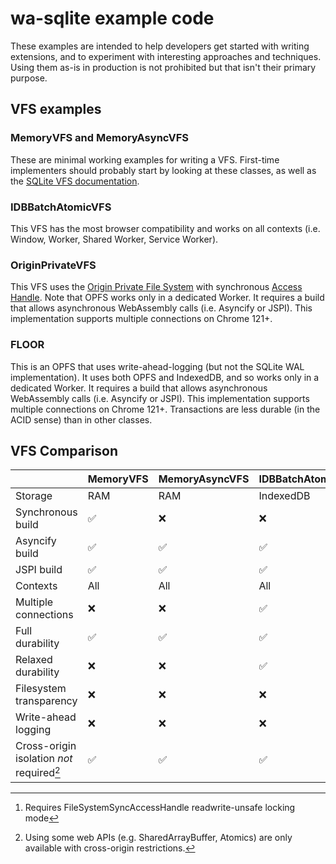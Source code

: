# wa-sqlite example code
These examples are intended to help developers get started with writing extensions,
and to experiment with interesting approaches and techniques. Using them as-is in
production is not prohibited but that isn't their primary purpose.

## VFS examples
### MemoryVFS and MemoryAsyncVFS
These are minimal working examples for writing a VFS. First-time implementers should
probably start by looking at these classes, as well as the
[SQLite VFS documentation](https://www.sqlite.org/vfs.html).

### IDBBatchAtomicVFS
This VFS has the most browser compatibility and works on all contexts (i.e. Window, Worker, Shared Worker, Service Worker).

### OriginPrivateVFS
This VFS uses the 
[Origin Private File System](https://wicg.github.io/file-system-access/#wellknowndirectory-origin-private-file-system)
with synchronous
[Access Handle](https://github.com/WICG/file-system-access/blob/main/AccessHandle.md). Note that OPFS works only in a dedicated Worker. It requires a build that allows asynchronous WebAssembly calls (i.e. Asyncify or JSPI). This implementation supports multiple connections on Chrome 121+.

### FLOOR
This is an OPFS that uses write-ahead-logging (but not the SQLite WAL implementation). It uses both OPFS and IndexedDB, and so works only in a dedicated Worker. It requires a build that allows asynchronous WebAssembly calls (i.e. Asyncify or JSPI). This implementation supports multiple connections on Chrome 121+. Transactions are less durable (in the ACID sense) than in other classes.

## VFS Comparison
||MemoryVFS|MemoryAsyncVFS|IDBBatchAtomicVFS|OriginPrivateVFS|FLOOR|
|-|-|-|-|-|-|
|Storage|RAM|RAM|IndexedDB|OPFS|OPFS/IndexedDB|
|Synchronous build|✅|:x:|:x:|:x:|:x:|
|Asyncify build|✅|✅|✅|✅|✅|
|JSPI build|✅|✅|✅|✅|✅|
|Contexts|All|All|All|Worker|Worker|
|Multiple connections|:x:|:x:|✅|✅|✅[^1]|
|Full durability|✅|✅|✅|✅|:x:|
|Relaxed durability|:x:|:x:|✅|:x:|✅|
|Filesystem transparency|:x:|:x:|:x:|✅|✅|
|Write-ahead logging|:x:|:x:|:x:|:x:|✅|
|Cross-origin isolation *not* required[^2]|✅|✅|✅|✅|✅|

[^1]: Requires FileSystemSyncAccessHandle readwrite-unsafe locking mode
[^2]: Using some web APIs (e.g. SharedArrayBuffer, Atomics) are only available with cross-origin restrictions.
